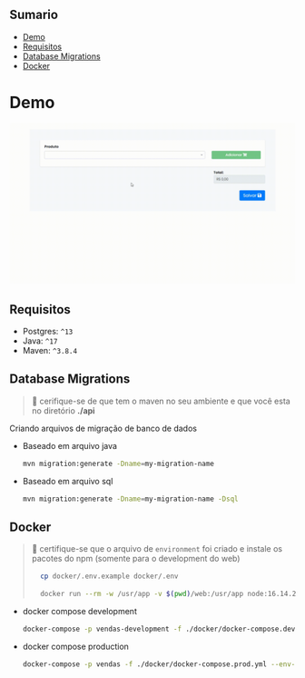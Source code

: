## Sumario

- [Demo](#demo)
- [Requisitos](#requisitos)
- [Database Migrations](#database-migrations)
- [Docker](#docker)

# Demo
![](./assets/venda.gif)

## Requisitos

- Postgres: `^13`
- Java: `^17`
- Maven: `^3.8.4`

## Database Migrations
> 🚨 cerifique-se de que tem o maven no seu ambiente
> e que você esta no diretório __./api__

Criando arquivos de migração de banco de dados

- Baseado em arquivo java
  ```bash
  mvn migration:generate -Dname=my-migration-name
  ```

- Baseado em arquivo sql
  ```bash
  mvn migration:generate -Dname=my-migration-name -Dsql
  ```

## Docker
> 🚨 certifique-se que o arquivo de `environment` foi criado
> e instale os pacotes do npm (somente para o development do web)
>
> ```bash
>   cp docker/.env.example docker/.env
> ```
>
> ```bash
>   docker run --rm -w /usr/app -v $(pwd)/web:/usr/app node:16.14.2 npm install --legacy-peer-deps
> ```

- docker compose development
    ```bash
    docker-compose -p vendas-development -f ./docker/docker-compose.dev.yml --env-file ./docker/.env up -d --force-recreate
    ```

- docker compose production
    ```bash
    docker-compose -p vendas -f ./docker/docker-compose.prod.yml --env-file ./docker/.env up -d --build
    ```